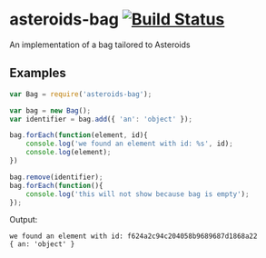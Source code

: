 asteroids-bag [![Build Status](https://travis-ci.org/ceres-pallas/asteroids-bag.png?branch=master)](https://travis-ci.org/ceres-pallas/asteroids-bag)
=============

An implementation of a bag tailored to Asteroids

Examples
--------

```javascript
var Bag = require('asteroids-bag');

var bag = new Bag();
var identifier = bag.add({ 'an': 'object' });

bag.forEach(function(element, id){
    console.log('we found an element with id: %s', id);
    console.log(element);
})

bag.remove(identifier);
bag.forEach(function(){
    console.log('this will not show because bag is empty');
});
```

Output:

```
we found an element with id: f624a2c94c204058b9689687d1868a22
{ an: 'object' }
```